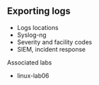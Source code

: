 ## Exporting logs

- Logs locations
- Syslog-ng
- Severity and facility codes
- SIEM, incident response

Associated labs

- linux-lab06

